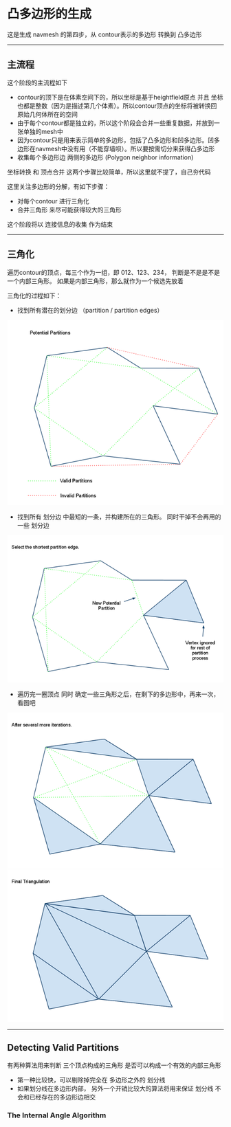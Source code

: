 
# 凸多边形的生成
这是生成 navmesh 的第四步，从 contour表示的多边形 转换到 凸多边形

---
## 主流程
这个阶段的主流程如下
- contour的顶下是在体素空间下的，所以坐标是基于heightfield原点 并且 坐标也都是整数（因为是描述第几个体素）。所以contour顶点的坐标将被转换回 原始几何体所在的空间
- 由于每个contour都是独立的，所以这个阶段会合并一些重复数据，并放到一张单独的mesh中
- 因为contour只是用来表示简单的多边形，包括了凸多边形和凹多边形。凹多边形在navmesh中没有用（不能穿墙呗）。所以要按需切分来获得凸多边形
- 收集每个多边形边 两侧的多边形 (Polygon neighbor information)

坐标转换 和 顶点合并 这两个步骤比较简单，所以这里就不提了，自己夯代码

这里关注多边形的分解，有如下步骤：
- 对每个contour 进行三角化
- 合并三角形 来尽可能获得较大的三角形

这个阶段将以 连接信息的收集 作为结束

---
## 三角化
遍历contour的顶点，每三个作为一组，即 012、123、234， 判断是不是是不是一个内部三角形。 如果是内部三角形，那么就作为一个候选先放着

三角化的过程如下：
- 找到所有潜在的划分边 （partition / partition edges）
<img src="img/7/convex_01_potpar.png" />

- 找到所有 划分边 中最短的一条，并构建所在的三角形。 同时干掉不会再用的一些 划分边
<img src="img/7/convex_02_part01.png" />

- 遍历完一圈顶点 同时 确定一些三角形之后，在剩下的多边形中，再来一次，看图吧
<img src="img/7/convex_02_part02.png" />
<img src="img/7/convex_02_part03.png" />

---
## Detecting Valid Partitions
有两种算法用来判断 三个顶点构成的三角形 是否可以构成一个有效的内部三角形
- 第一种比较快，可以剔除掉完全在 多边形之外的 划分线
- 如果划分线在多边形内部， 另外一个开销比较大的算法将用来保证 划分线 不会和已经存在的多边形边相交

### The Internal Angle Algorithm